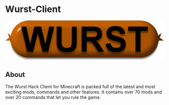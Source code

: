 # Wurst-Client
![](Wurst%20logo/wurst_1011x256.png)

## About
The Wurst Hack Client for Minecraft is packed full of the latest and most exciting mods, commands and other features. It contains over 70 mods and over 20 commands that let you rule the game.
